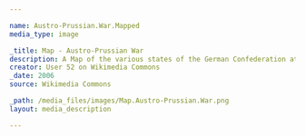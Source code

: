 ```yaml
---

name: Austro-Prussian.War.Mapped
media_type: image

_title: Map - Austro-Prussian War
description: A Map of the various states of the German Confederation at the outset of the Austro-Prussian War, color-coded for alliances - Blue for those aligned with Prussia and REd for those aligned with Austria. Key is from the [Austro-Prussian War Wikipedia page](https://en.wikipedia.org/wiki/Austro-Prussian_War#Alliances) and demonstrates how outnumbered Prussia really was during the War. According to its creator, the map was based off map data of the IEG-Maps project (www.ieg-maps.uni-mainz.de) (Andreas Kunz, B. Johnen and Joachim Robert Moeschl- University of Mainz).
creator: User 52 on Wikimedia Commons
_date: 2006
source: Wikimedia Commons

_path: /media_files/images/Map.Austro-Prussian.War.png 
layout: media_description

---
```

